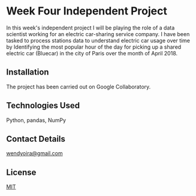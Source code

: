 # Week Four Independent Project 

In this week's independent project I will be playing the role of a data scientist working for an electric car-sharing service company. I have been tasked to process stations data to understand electric car usage over time by Identifying the most popular hour of the day for picking up a shared electric car (Bluecar) in the city of Paris over the month of April 2018.

## Installation

The project has been carried out on Google Collaboratory.

## Technologies Used

Python, pandas, NumPy

## Contact Details

wendyoira@gmail.com

## License
[MIT](https://choosealicense.com/licenses/mit/)
